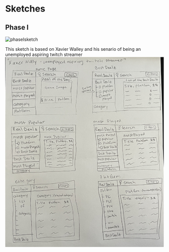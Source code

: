# Sketches

## Phase I

![phaseIsketch](https://github.com/UsabilityEngineering/RealDealz/blob/main/sketches/Sketch.jpg)


This sketch is based on Xavier Walley and his senario of being an unemployed aspiring twitch streamer
![p1sketchBB](../sketches/P1_Sketch_BB.JPG)
